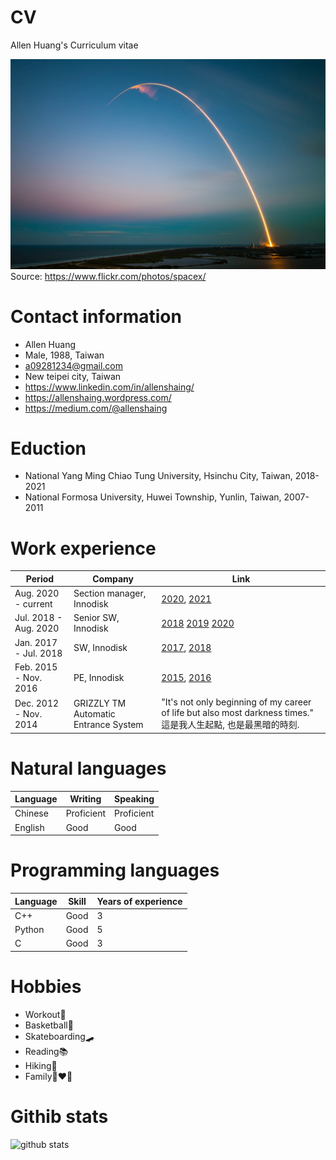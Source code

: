 # CV
Allen Huang's Curriculum vitae

![Launch](launch.jpg)
Source: https://www.flickr.com/photos/spacex/

# Contact information
- Allen Huang
- Male, 1988, Taiwan
- a09281234@gmail.com
- New teipei city, Taiwan
- https://www.linkedin.com/in/allenshaing/
- https://allenshaing.wordpress.com/
- https://medium.com/@allenshaing


# Eduction
- National Yang Ming Chiao Tung University, Hsinchu City, Taiwan, 2018-2021
- National Formosa University, Huwei Township, Yunlin, Taiwan, 2007-2011

# Work experience
Period | Company | Link
--- | --- | ---
Aug. 2020 - current | Section manager, Innodisk | [2020](./2020/ReadMe.md), [2021](./2021/ReadMe.md)
Jul. 2018 - Aug. 2020 | Senior SW, Innodisk | [2018](./2018/ReadMe.md) [2019](./2019/ReadMe.md) [2020](./2020/ReadMe.md)
Jan. 2017 - Jul. 2018 | SW, Innodisk | [2017](./2017/ReadMe.md), [2018](./2018/ReadMe.md)
Feb. 2015 - Nov. 2016 | PE, Innodisk | [2015](./2015/ReadMe.md), [2016](./2016/ReadMe.md)
Dec. 2012 - Nov. 2014 | GRIZZLY TM Automatic Entrance System | "It's not only beginning of my career of life but also most darkness times."  這是我人生起點, 也是最黑暗的時刻.

# Natural languages
Language | Writing | Speaking
--- | --- | --- 
Chinese | Proficient | Proficient
English | Good | Good

# Programming languages
Language | Skill | Years of experience
--- | --- | --- 
C++ | Good | 3
Python | Good | 5
C | Good | 3

# Hobbies
- Workout💪
- Basketball🏀
- Skateboarding🛹
- Reading📚
- Hiking🥾
- Family👩‍❤️‍👨

# Githib stats
![github stats](https://github-readme-stats.vercel.app/api?username=shaing&show_icons=true)